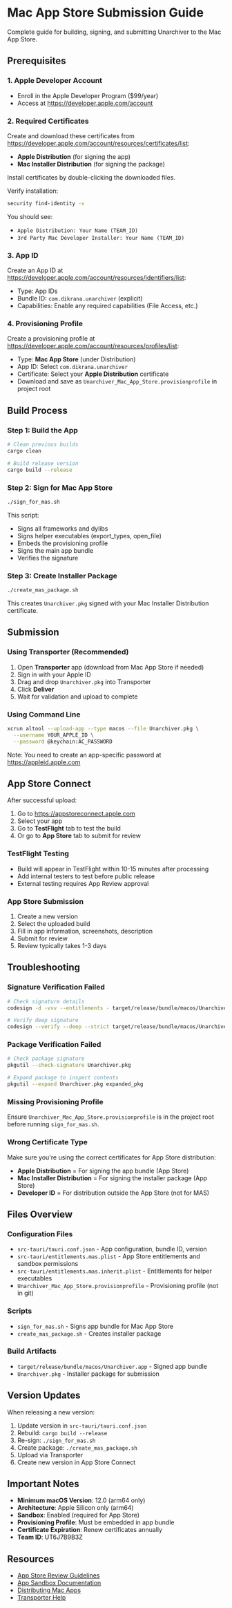 # Mac App Store Submission Guide

Complete guide for building, signing, and submitting Unarchiver to the Mac App Store.

## Prerequisites

### 1. Apple Developer Account
- Enroll in the Apple Developer Program ($99/year)
- Access at https://developer.apple.com/account

### 2. Required Certificates

Create and download these certificates from https://developer.apple.com/account/resources/certificates/list:

- **Apple Distribution** (for signing the app)
- **Mac Installer Distribution** (for signing the package)

Install certificates by double-clicking the downloaded files.

Verify installation:
```bash
security find-identity -v
```

You should see:
- `Apple Distribution: Your Name (TEAM_ID)`
- `3rd Party Mac Developer Installer: Your Name (TEAM_ID)`

### 3. App ID

Create an App ID at https://developer.apple.com/account/resources/identifiers/list:
- Type: App IDs
- Bundle ID: `com.dikrana.unarchiver` (explicit)
- Capabilities: Enable any required capabilities (File Access, etc.)

### 4. Provisioning Profile

Create a provisioning profile at https://developer.apple.com/account/resources/profiles/list:
- Type: **Mac App Store** (under Distribution)
- App ID: Select `com.dikrana.unarchiver`
- Certificate: Select your **Apple Distribution** certificate
- Download and save as `Unarchiver_Mac_App_Store.provisionprofile` in project root

## Build Process

### Step 1: Build the App
```bash
# Clean previous builds
cargo clean

# Build release version
cargo build --release
```

### Step 2: Sign for Mac App Store
```bash
./sign_for_mas.sh
```

This script:
- Signs all frameworks and dylibs
- Signs helper executables (export_types, open_file)
- Embeds the provisioning profile
- Signs the main app bundle
- Verifies the signature

### Step 3: Create Installer Package
```bash
./create_mas_package.sh
```

This creates `Unarchiver.pkg` signed with your Mac Installer Distribution certificate.

## Submission

### Using Transporter (Recommended)

1. Open **Transporter** app (download from Mac App Store if needed)
2. Sign in with your Apple ID
3. Drag and drop `Unarchiver.pkg` into Transporter
4. Click **Deliver**
5. Wait for validation and upload to complete

### Using Command Line

```bash
xcrun altool --upload-app --type macos --file Unarchiver.pkg \
  --username YOUR_APPLE_ID \
  --password @keychain:AC_PASSWORD
```

Note: You need to create an app-specific password at https://appleid.apple.com

## App Store Connect

After successful upload:

1. Go to https://appstoreconnect.apple.com
2. Select your app
3. Go to **TestFlight** tab to test the build
4. Or go to **App Store** tab to submit for review

### TestFlight Testing
- Build will appear in TestFlight within 10-15 minutes after processing
- Add internal testers to test before public release
- External testing requires App Review approval

### App Store Submission
1. Create a new version
2. Select the uploaded build
3. Fill in app information, screenshots, description
4. Submit for review
5. Review typically takes 1-3 days

## Troubleshooting

### Signature Verification Failed
```bash
# Check signature details
codesign -d -vvv --entitlements - target/release/bundle/macos/Unarchiver.app

# Verify deep signature
codesign --verify --deep --strict target/release/bundle/macos/Unarchiver.app
```

### Package Verification Failed
```bash
# Check package signature
pkgutil --check-signature Unarchiver.pkg

# Expand package to inspect contents
pkgutil --expand Unarchiver.pkg expanded_pkg
```

### Missing Provisioning Profile
Ensure `Unarchiver_Mac_App_Store.provisionprofile` is in the project root before running `sign_for_mas.sh`.

### Wrong Certificate Type
Make sure you're using the correct certificates for App Store distribution:
- **Apple Distribution** = For signing the app bundle (App Store)
- **Mac Installer Distribution** = For signing the installer package (App Store)
- **Developer ID** = For distribution outside the App Store (not for MAS)

## Files Overview

### Configuration Files
- `src-tauri/tauri.conf.json` - App configuration, bundle ID, version
- `src-tauri/entitlements.mas.plist` - App Store entitlements and sandbox permissions
- `src-tauri/entitlements.mas.inherit.plist` - Entitlements for helper executables
- `Unarchiver_Mac_App_Store.provisionprofile` - Provisioning profile (not in git)

### Scripts
- `sign_for_mas.sh` - Signs app bundle for Mac App Store
- `create_mas_package.sh` - Creates installer package

### Build Artifacts
- `target/release/bundle/macos/Unarchiver.app` - Signed app bundle
- `Unarchiver.pkg` - Installer package for submission

## Version Updates

When releasing a new version:

1. Update version in `src-tauri/tauri.conf.json`
2. Rebuild: `cargo build --release`
3. Re-sign: `./sign_for_mas.sh`
4. Create package: `./create_mas_package.sh`
5. Upload via Transporter
6. Create new version in App Store Connect

## Important Notes

- **Minimum macOS Version**: 12.0 (arm64 only)
- **Architecture**: Apple Silicon only (arm64)
- **Sandbox**: Enabled (required for App Store)
- **Provisioning Profile**: Must be embedded in app bundle
- **Certificate Expiration**: Renew certificates annually
- **Team ID**: UT6J7B9B3Z

## Resources

- [App Store Review Guidelines](https://developer.apple.com/app-store/review/guidelines/)
- [App Sandbox Documentation](https://developer.apple.com/documentation/security/app_sandbox)
- [Distributing Mac Apps](https://developer.apple.com/documentation/xcode/distributing-your-app-for-beta-testing-and-releases)
- [Transporter Help](https://help.apple.com/itc/transporteruserguide/)
